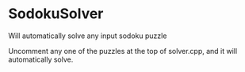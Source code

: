 # SodokuSolver
Will automatically solve any input sodoku puzzle

Uncomment any one of the puzzles at the top of solver.cpp, and it will automatically solve.
